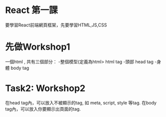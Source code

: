 # React 第一課
要學習React前端網頁框架，先要學習HTML,JS,CSS

# 先做Workshop1
一個html , 共有三個部分：
  -整個模型(定義為html> html tag
  -頭部 head tag
  -身體 body tag
# Task2: Workshop2
在head tag內，可以放入不被顯示的tag, 如 meta, script, style 等tag.
在body tag內，可以放入你要顯示出頁面的tag.